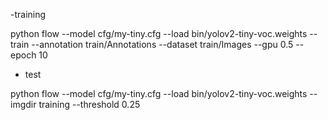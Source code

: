 -training

python flow --model cfg/my-tiny.cfg --load bin/yolov2-tiny-voc.weights --train --annotation train/Annotations --dataset train/Images --gpu 0.5 --epoch 10



- test

python flow --model cfg/my-tiny.cfg --load bin/yolov2-tiny-voc.weights --imgdir training --threshold 0.25